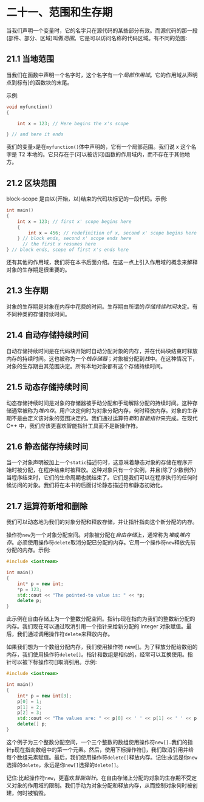 # 二十一、范围和生存期

当我们声明一个变量时，它的名字只在源代码的某些部分有效。而源代码的那一段(部件、部分、区域)叫做*范围*。它是可以访问名称的代码区域。有不同的范围:

## 21.1 当地范围

当我们在函数中声明一个名字时，这个名字有一个*局部作用域*。它的作用域从声明点到标有}的函数块的末尾。

示例:

```cpp
void myfunction()
{

    int x = 123; // Here begins the x's scope

} // and here it ends

```

我们的变量`x`是在`myfunction()`体中声明的，它有一个局部范围。我们说 x 这个名字是 T2 本地的。它只存在于(可以被访问)函数的作用域内，而不存在于其他地方。

## 21.2 区块范围

block-scope 是由以{开始，以}结束的代码块标记的一段代码。示例:

```cpp
int main()
{
    int x = 123; // first x' scope begins here
    {
        int x = 456; // redefinition of x, second x' scope begins here
    } // block ends, second x' scope ends here
      // the first x resumes here
} // block ends, scope of first x's ends here

```

还有其他的作用域，我们将在本书后面介绍。在这一点上引入作用域的概念来解释对象的生存期是很重要的。

## 21.3 生存期

对象的生存期是对象在内存中花费的时间。生存期由所谓的*存储持续时间*决定。有不同种类的存储持续时间。

## 21.4 自动存储持续时间

自动存储持续时间是在代码块开始时自动分配对象的内存，并在代码块结束时释放内存的持续时间。这也被称为一个*栈存储器*；对象被分配到*栈*中。在这种情况下，对象的生存期由其范围决定。所有本地对象都有这个存储持续时间。

## 21.5 动态存储持续时间

动态存储持续时间是对象的存储器被手动分配和手动解除分配的持续时间。这种存储通常被称为*堆内存*。用户决定何时为对象分配内存，何时释放内存。对象的生存期不是由定义该对象的范围决定的。我们通过运算符*新*和*智能指针*来完成。在现代 C++ 中，我们应该更喜欢智能指针工具而不是新操作符。

## 21.6 静态储存持续时间

当一个对象声明被加上一个`static`描述符时，这意味着静态对象的存储在程序开始时被分配，在程序结束时被释放。这种对象只有一个实例，并且(除了少数例外)当程序结束时，它们的生命周期也就结束了。它们是我们可以在程序执行的任何时候访问的对象。我们将在本书的后面讨论静态描述符和静态初始化。

## 21.7 运算符新增和删除

我们可以动态地为我们的对象分配和释放存储，并让指针指向这个新分配的内存。

操作符`new`为一个对象分配空间。对象被分配在*自由存储*上，通常称为*堆*或*堆内存*。必须使用操作符`delete`取消分配已分配的内存。它用一个操作符`new`释放先前分配的内存。示例:

```cpp
#include <iostream>

int main()
{
    int* p = new int;
    *p = 123;
    std::cout << "The pointed-to value is: " << *p;
    delete p;
}

```

此示例在自由存储上为一个整数分配空间。指针`p`现在指向为我们的整数新分配的内存。我们现在可以通过取消引用一个指针来给新分配的 integer 对象赋值。最后，我们通过调用操作符`delete`来释放内存。

如果我们想为一个数组分配内存，我们使用操作符 new[]。为了释放分配给数组的内存，我们使用操作符`delete[]`。指针和数组是相似的，经常可以互换使用。指针可以被下标操作符[]取消引用。示例:

```cpp
#include <iostream>

int main()
{
    int* p = new int[3];
    p[0] = 1;
    p[1] = 2;
    p[2] = 3;
    std::cout << "The values are: " << p[0] << ' ' << p[1] << ' ' << p[2];
    delete[] p;
}

```

这个例子为三个整数分配空间，一个三个整数的数组使用操作符`new[].`我们的指针`p`现在指向数组中的第一个元素。然后，使用下标操作符[]，我们取消引用并给每个数组元素赋值。最后，我们使用操作符`delete[]`释放内存。记住:永远是你`new`选择的`delete`，永远是你`new[]`选择的`delete[]`。

记住:比起操作符`new`，更喜欢*智能指针*。在自由存储上分配的对象的生存期不受定义对象的作用域的限制。我们手动为对象分配和释放内存，从而控制对象何时被创建，何时被销毁。